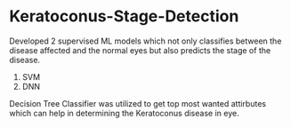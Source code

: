 # Keratoconus-Stage-Detection
Developed 2 supervised ML models which not only classifies between the disease affected and the normal eyes but also predicts the stage of the disease.

1. SVM
2. DNN

Decision Tree Classifier was utilized to get top most wanted attirbutes which can help in determining the Keratoconus disease in eye.
